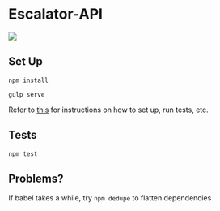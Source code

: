 # Escalator-API

![](https://media.giphy.com/media/l4Ho9Eed9XDNQ94k0/giphy.gif)

## Set Up

`npm install`

`gulp serve`

Refer to [this](https://github.com/KunalKapadia/express-mongoose-es6-rest-api)
for instructions on how to set up, run tests, etc.

## Tests

`npm test`

## Problems?

If babel takes a while, try `npm dedupe` to flatten dependencies
